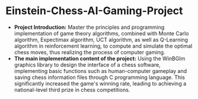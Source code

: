 # Einstein-Chess-AI-Gaming-Project
- **Project Introduction:** Master the principles and programming implementation of game theory algorithms, combined with Monte Carlo algorithm, Expectimax algorithm, UCT algorithm, as well as Q-Learning algorithm in reinforcement learning, to compute and simulate the optimal chess moves, thus realizing the process of computer gaming. 
- **The main implementation content of the project:** Using the WinBGIm graphics library to design the interface of a chess software, implementing basic functions such as human-computer gameplay and saving chess information files through C programming language. This significantly increased the game's winning rate, leading to achieving a national-level third prize in chess competitions.

